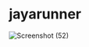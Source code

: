 # jayarunner
![Screenshot (52)](https://user-images.githubusercontent.com/111339606/184906498-5c894345-76c8-4cc5-9fb1-f097fb9a7d49.png)
